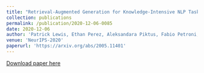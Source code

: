 ```yaml
---
title: "Retrieval-Augmented Generation for Knowledge-Intensive NLP Tasks"
collection: publications
permalink: /publication/2020-12-06-0085
date: 2020-12-06
author: 'Patrick Lewis, Ethan Perez, Aleksandara Piktus, Fabio Petroni, Vladimir Karpukhin, Naman Goyal, Heinrich Küttler, Mike Lewis, Wen-tau Yih, Tim Rocktäschel, Sebastian Riedel, Douwe Kiela'
venue: 'NeurIPS-2020'
paperurl: 'https://arxiv.org/abs/2005.11401'
---
```


<a href='https://arxiv.org/abs/2005.11401'>Download paper here</a>
